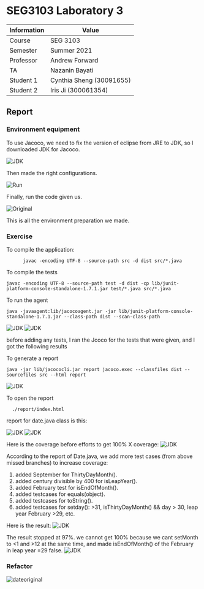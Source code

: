 # SEG3103 Laboratory 3

| Information | Value |
| --- | --- |
| Course | SEG 3103 |
| Semester | Summer 2021 |
| Professor | Andrew Forward |
| TA | Nazanin Bayati |
| Student 1 | Cynthia Sheng (30091655) |
| Student 2 | Iris Ji (300061354) |

## Report
### Environment equipment

To use Jacoco, we need to fix the version of eclipse from JRE to JDK, so I downloaded JDK for Jacoco.

![JDK](Asset/JDK.png)

Then made the right configurations.

![Run](Asset/Run.png)

Finally, run the code given us.

![Original](Asset/Original3.png)

This is all the environment preparation we made.

### Exercise
To compile the application:     
      
          javac -encoding UTF-8 --source-path src -d dist src/*.java

To compile the tests

    javac -encoding UTF-8 --source-path test -d dist -cp lib/junit-platform-console-standalone-1.7.1.jar test/*.java src/*.java

To run the agent

    java -javaagent:lib/jacocoagent.jar -jar lib/junit-platform-console-standalone-1.7.1.jar --class-path dist --scan-class-path
 
 ![JDK](Asset/compile.JPG)
 ![JDK](Asset/compile2.JPG)

before adding any tests, I ran the Jcoco for the tests that were given, and I got the following results

To generate a report

    java -jar lib/jacococli.jar report jacoco.exec --classfiles dist --sourcefiles src --html report

![JDK](Asset/report-folder.JPG)

To open the report
    
      ./report/index.html

report for date.java class is this: 

![JDK](Asset/default1.JPG)
 ![JDK](Asset/default.JPG)      
   
Here is the coverage before efforts to get 100% X coverage:
 ![JDK](Asset/date1.JPG)

According to the report of Date.java, we add more test cases (from above missed branches) to increase coverage:
1) added September for ThirtyDayMonth().
2) added century divisible by 400 for isLeapYear().
3) added February test for isEndOfMonth().
4) added testcases for equals(object).
5) added testcases for toString().
6) added testcases for setday(): >31, isThirtyDayMonth() && day > 30, leap year February >29, etc.

Here is the result:
![JDK](Asset/date-after.JPG) 

The result stopped at 97%. we cannot get 100% because we cant setMonth to <1 and >12 at the same time, and made isEndOfMonth() of the February in leap year =29 false.
![JDK](Asset/after-detail.JPG) 

### Refactor

![dateoriginal](Asset/DateOriginal.png)


